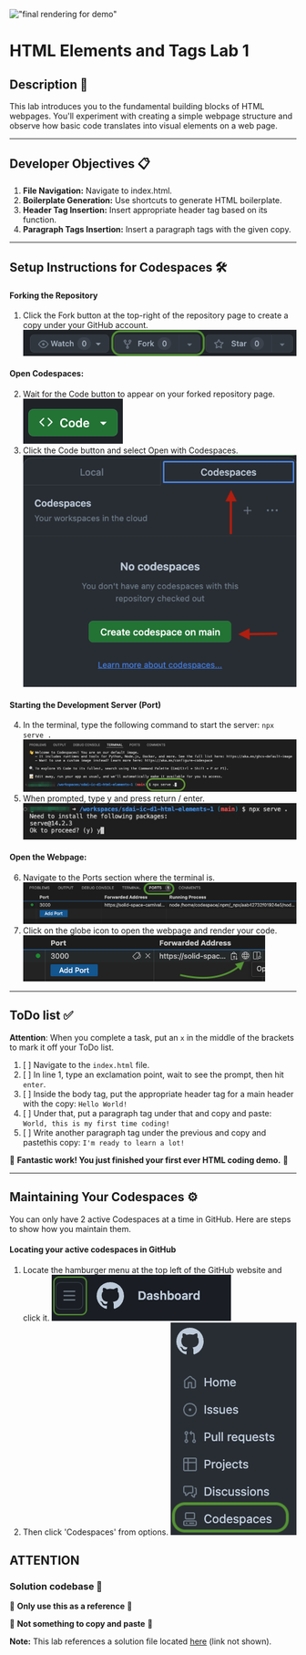 !["final rendering for demo"](assets/images/html_elements_demo_solution_render.jpg)
# HTML Elements and Tags Lab 1

## Description 📄
This lab introduces you to the fundamental building blocks of HTML webpages. You'll experiment with creating a simple webpage structure and observe how basic code translates into visual elements on a web page.

---

## Developer Objectives 📋
1. **File Navigation:** Navigate to index.html.
2. **Boilerplate Generation:** Use shortcuts to generate HTML boilerplate.
3. **Header Tag Insertion:** Insert appropriate header tag based on its function.
4. **Paragraph Tags Insertion:** Insert a paragraph tags with the given copy.

---

## Setup Instructions for Codespaces 🛠️
#### Forking the Repository
1. Click the Fork button at the top-right of the repository page to create a copy under your GitHub account.
!["github fork button"](assets/images/sdai-repo-fork-ex.png)
#### Open Codespaces:
2. Wait for the Code button to appear on your forked repository page.
!["github code button"](assets/images/sdai-code-button-example.png)
3. Click the Code button and select Open with Codespaces.
!["codespace button example"](assets/images/sdai-repo-codespace-example.png)
#### Starting the Development Server (Port)
4.  In the terminal, type the following command to start the server: `npx serve .`
!["terminal example for npx"](assets/images/sdai-csp-terminal-exple.jpg)
5. When prompted, type y and press return / enter.
!["terminal example for npx"](assets/images/sdai-csp-terminal-exple_2.jpg)
#### Open the Webpage:
6. Navigate to the Ports section where the terminal is.
!["VS code port tab"](assets/images/sdai-port-1-ex.png)
7. Click on the globe icon to open the webpage and render your code.
   !["how to open port"](assets/images/sdai-port-example.png)

---

## ToDo list ✅
**Attention**: When you complete a task, put an `x` in the middle of the brackets to mark it off your ToDo list.

1. [ ] Navigate to the `index.html` file. 
2. [ ] In line 1, type an exclamation point, wait to see the prompt, then hit `enter`.
3. [ ] Inside the body tag, put the appropriate header tag for a main header with the copy: 
   `Hello World!`
4. [ ] Under that, put a paragraph tag under that and copy and paste:
    `World, this is my first time coding!`
5. [ ] Write another paragraph tag under the previous and copy and pastethis copy:
   `I'm ready to learn a lot!`

🎊 **Fantastic work! You just finished your first ever HTML coding demo.** 🎊

---

## Maintaining Your Codespaces ⚙️
You can only have 2 active Codespaces at a time in GitHub. Here are steps to show how you maintain them. 

#### Locating your active codespaces in GitHub
1. Locate the hamburger menu at the top left of the GitHub website and click it. 
!["Hamburger button"](assets/images/sdai-repo-hamburger-example.png)
2. Then click 'Codespaces' from options. 
!["codespace option"](assets/images/sdai-repo-csp-example.png)

## ATTENTION 


### Solution codebase 👀
🛑 **Only use this as a reference** 🛑

💾 **Not something to copy and paste** 💾

**Note:**  This lab references a solution file located [here](https://github.com/HackerUSA-CE/sdai-ic-d1-html-elements-1/blob/demo-solution/index.html) (link not shown).
